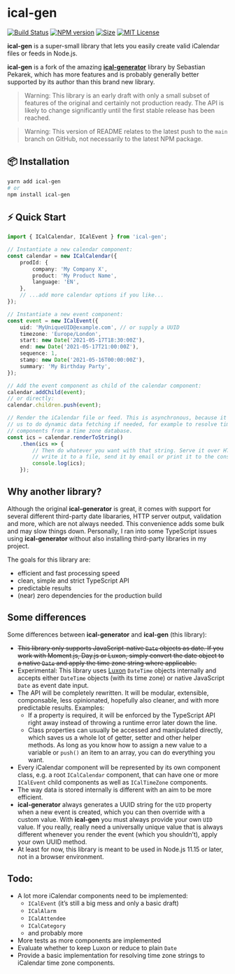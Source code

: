 # ical-gen

[![Build Status][travis-image]][travis-url]
[![NPM version][npm-version-image]][npm-url]
[![Size][min-size-image]][npm-url]
[![MIT License][license-image]][license-url]

**ical-gen** is a super-small library that lets you easily create valid iCalendar files or feeds in Node.js.

**ical-gen** is a fork of the amazing [**ical-generator**](https://github.com/sebbo2002/ical-generator) library by Sebastian Pekarek, which has more features and is probably generally better supported by its author than this brand new library.

> Warning: This library is an early draft with only a small subset of features of the original and certainly not production ready. The API is likely to change significantly until the first stable release has been reached.

> Warning: This version of README relates to the latest push to the `main` branch on GitHub, not necessarily to the latest NPM package.


## 📦 Installation

```sh
yarn add ical-gen
# or
npm install ical-gen
```


## ⚡️ Quick Start

```typescript
import { ICalCalendar, ICalEvent } from 'ical-gen';

// Instantiate a new calendar component:
const calendar = new ICalCalendar({
	prodId: {
		company: 'My Company X',
		product: 'My Product Name',
		language: 'EN',
	},
	// ...add more calendar options if you like...
});

// Instantiate a new event component:
const event = new ICalEvent({
	uid: 'MyUniqueUID@example.com', // or supply a UUID
	timezone: 'Europe/London',
	start: new Date('2021-05-17T18:30:00Z'),
	end: new Date('2021-05-17T21:00:00Z'),
	sequence: 1,
	stamp: new Date('2021-05-16T00:00:00Z'),
	summary: 'My Birthday Party',
});

// Add the event component as child of the calendar component:
calendar.addChild(event);
// or directly:
calendar.children.push(event);

// Render the iCalendar file or feed. This is asynchronous, because it enables
// us to do dynamic data fetching if needed, for example to resolve time zone
// components from a time zone database.
const ics = calendar.renderToString()
	.then(ics => {
		// Then do whatever you want with that string. Serve it over HTTP,
		// write it to a file, send it by email or print it to the console:
		console.log(ics);
	});
```


## Why another library?

Although the original **ical-generator** is great, it comes with support for several different third-party date libararies, HTTP server output, validation and more, which are not always needed. This convenience adds some bulk and may slow things down. Personally, I ran into some TypeScript issues using **ical-generator** without also installing third-party libraries in my project.

The goals for this library are:

- efficient and fast processing speed
- clean, simple and strict TypeScript API
- predictable results
- (near) zero dependencies for the production build


## Some differences

Some differences between **ical-generator** and **ical-gen** (this library):

- ~~This library only supports JavaScript-native `Date` objects as date. If you work with Moment.js, Day.js or Luxon, simply convert the date object to a native `Date` and apply the time zone string where applicable.~~
- Experimental: This library uses [Luxon](https://github.com/moment/luxon) `DateTime` objects internally and accepts either `DateTime` objects (with its time zone) or native JavaScript `Date` as event date input.
- The API will be completely rewritten. It will be modular, extensible, componsable, less opinionated, hopefully also cleaner, and with more predictable results. Examples:
  - If a property is required, it will be enforced by the TypeScript API right away instead of throwing a runtime error later down the line.
  - Class properties can usually be accessed and manipulated directly, which saves us a whole lot of getter, setter and other helper methods. As long as you know how to assign a new value to a variable or `push()` an item to an array, you can do everything you want.
- Every iCalendar component will be represented by its own component class, e.g. a root `ICalCalendar` component, that can have one or more `ICalEvent` child components as well as `ICalTimeZone` components.
- The way data is stored internally is different with an aim to be more efficient.
- **ical-generator** always generates a UUID string for the `UID` property when a new event is created, which you can then override with a custom value. With **ical-gen** you must always provide your own `UID` value. If you really, really need a universally unique value that is always different whenever you render the event (which you shouldn’t), apply your own UUID method.
- At least for now, this library is meant to be used in Node.js 11.15 or later, not in a browser environment.


## Todo:

- A lot more iCalendar components need to be implemented:
  - `ICalEvent` (it’s still a big mess and only a basic draft)
  - `ICalAlarm`
  - `ICalAttendee`
  - `ICalCategory`
  - and probably more
- More tests as more components are implemented
- Evaluate whether to keep Luxon or reduce to plain `Date`
- Provide a basic implementation for resolving time zone strings to iCalendar time zone components.



[npm-url]: https://npmjs.org/package/ical-gen
[npm-version-image]: https://img.shields.io/npm/v/ical-gen.svg?style=flat

[travis-url]: https://travis-ci.org/Manc/ical-gen
[travis-image]: https://img.shields.io/travis/Manc/ical-gen/master.svg?style=flat

[min-size-image]: https://img.shields.io/bundlephobia/min/ical-gen?style=flat

[license-url]: LICENSE
[license-image]: https://img.shields.io/badge/license-MIT-blue.svg?style=flat
